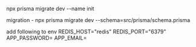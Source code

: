 npx prisma migrate dev --name init

migration - npx prisma migrate dev --schema=src/prisma/schema.prisma

add following to env
REDIS_HOST="redis"
REDIS_PORT="6379"
APP_PASSWORD=
APP_EMAIL=
